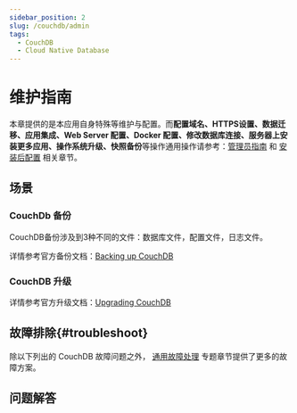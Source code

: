 ```yaml
---
sidebar_position: 2
slug: /couchdb/admin
tags:
  - CouchDB
  - Cloud Native Database
---
```


# 维护指南

本章提供的是本应用自身特殊等维护与配置。而**配置域名、HTTPS设置、数据迁移、应用集成、Web Server 配置、Docker 配置、修改数据库连接、服务器上安装更多应用、操作系统升级、快照备份**等操作通用操作请参考：[管理员指南](../administrator) 和 [安装后配置](../install/setup) 相关章节。

## 场景

### CouchDb 备份

CouchDB备份涉及到3种不同的文件：数据库文件，配置文件，日志文件。  

详情参考官方备份文档：[Backing up CouchDB](https://docs.couchdb.org/en/latest/maintenance/backups.html)

### CouchDB 升级

详情参考官方升级文档：[Upgrading CouchDB](https://docs.couchdb.org/en/latest/install/upgrading.html)

## 故障排除{#troubleshoot}

除以下列出的 CouchDB 故障问题之外， [通用故障处理](../troubleshoot) 专题章节提供了更多的故障方案。 


## 问题解答
